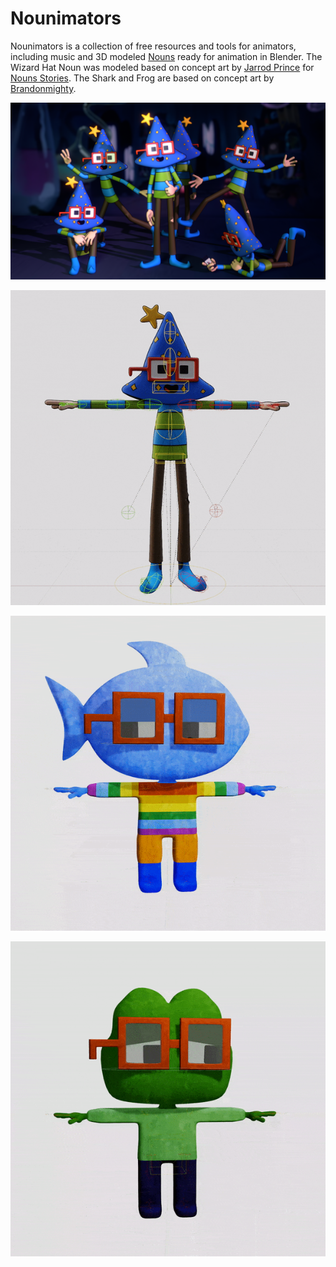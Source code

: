 # Nounimators

Nounimators is a collection of free resources and tools for animators, including music and 3D modeled [Nouns](https://nouns.wtf) ready for animation in Blender.
The Wizard Hat Noun was modeled based on concept art by [Jarrod Prince](https://twitter.com/Jarrod__Prince) for [Nouns Stories](https://twitter.com/nouns_stories). The Shark and Frog are based on concept art by [Brandonmighty](https://twitter.com/brandonmighty).

![](https://github.com/eyoxin/nounimators/blob/main/nounimators%20rig/wizard%20hat%20Nounimators.png)

![](https://github.com/eyoxin/nounimators/blob/main/nounimators%20rig/nounimators%20rig%20turnaround.gif)

![](https://github.com/eyoxin/nounimators/blob/main/nounimators%20rig/nounshark%20turnaround.gif)

![](https://github.com/eyoxin/nounimators/blob/main/nounimators%20rig/nounfrog%20turnaround.gif)
